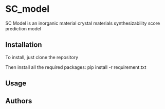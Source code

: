 # SC_model

SC Model is an inorganic material crystal materials synthesizability score prediction model


## Installation

To install, just clone the repository

Then install all the required packages:
pip install -r requirement.txt


## Usage

   

## Authors

